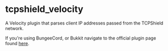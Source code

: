# tcpshield_velocity
A Velocity plugin that parses client IP addresses passed from the TCPShield network.

If you're using BungeeCord, or Bukkit navigate to the official plugin page found [here](https://github.com/TCPShield/RealIP).
